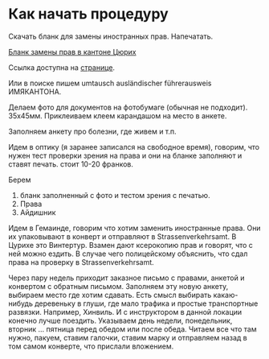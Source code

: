 # Как начать процедуру

Скачать бланк для замены иностранных прав. Напечатать.

[Бланк замены прав в кантоне Цюрих](https://www.zh.ch/content/dam/zhweb/bilder-dokumente/themen/mobilitaet/fuehrerausweis-fahren-lernen/Umtausch_ausl_Fuehrerausweis_2023.pdf)

Ссылка доступна на [странице](https://www.zh.ch/de/mobilitaet/fuehrerausweis-fahren-lernen/auslaendischer-fuehrerausweis/auslaendischen-fuehrerausweis-umtauschen.html).

Или в поиске пишем umtausch ausländischer führerausweis ИМЯКАНТОНА.

Делаем фото для документов на фотобумаге (обычная не подходит). 35х45мм. Приклеиваем клеем карандашом на место в анкете.

Заполняем анкету про болезни, где живем и т.п.

Идем в оптику (я заранее записался на свободное время), говорим, что нужен тест проверки зрения на права и они на бланке заполняют и ставят печать. стоит 10-20 франков.

Берем 

1. бланк заполненный с фото и тестом зрения с печатью.
2. Права
3. Айдишник

Идем в Гемаинде, говорим что хотим заменить иностранные права. Они их упаковывают в конверт и отправляют в Strassenverkehrsamt. В Цурихе это Винтертур.
Взамен дают ксерокопию прав и говорят, что с ней можно ездить. В случае чего полицейскому объяснить, что сдал права на проверку в Strassenverkehrsamt.

Через пару недель приходит заказное письмо с правами, анкетой и конвертом с обратным письмом. Заполняем эту новую анкету, выбираем место где хотим сдавать. Есть смысл выбирать какаю-нибудь деревеньку в глуши, где мало трафика и простые транспортные развязки. Например, Хинвиль. И с инструктором в данной локации конечно лучше поездить.
Указываем день недели, понедельник, вторник ... пятница перед обедом или после обеда.
Читаем все что там нужно, пакуем, ставим галочки, ставим марку и отправляем назад в том самом конверте, что прислали вложением.

